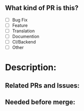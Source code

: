 ## What kind of PR is this?
- [ ] Bug Fix
- [ ] Feature
- [ ] Translation
- [ ] Documention
- [ ] CI/Backend
- [ ] Other <!-- Please say wath in the Description -->

# Description:
<!-- Provide a general summary of your changes in the Title above -->

## Related PRs and Issues:
<!-- Include any related PRs or issues here -->

## Needed before merge:
<!-- Think of things like .png's or tests -->
